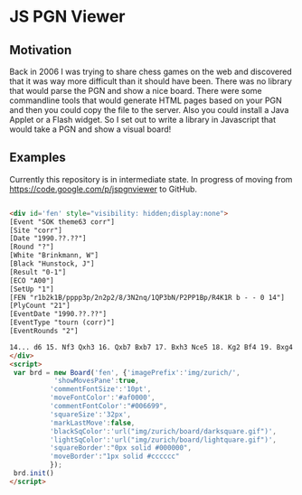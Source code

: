 JS PGN Viewer
=============

Motivation
----------

Back in 2006 I was trying to share chess games on the web and discovered that it was way more difficult than it should have been. There was no library that would parse the PGN and show a nice board. There were some commandline tools that would generate HTML pages based on your PGN and then you could copy the file to the server. Also you could install a Java Applet or a Flash widget. So I set out to write a library in Javascript that would take a PGN and show a visual board!

Examples
----------

Currently this repository is in intermediate state. In progress of moving from https://code.google.com/p/jspgnviewer to GitHub.

```html

<div id='fen' style="visibility: hidden;display:none">
[Event "SOK theme63 corr"]
[Site "corr"]
[Date "1990.??.??"]
[Round "?"]
[White "Brinkmann, W"]
[Black "Hunstock, J"]
[Result "0-1"]
[ECO "A00"]
[SetUp "1"]
[FEN "r1b2k1B/pppp3p/2n2p2/8/3N2nq/1QP3bN/P2PP1Bp/R4K1R b - - 0 14"]
[PlyCount "21"]
[EventDate "1990.??.??"]
[EventType "tourn (corr)"]
[EventRounds "2"]

14... d6 15. Nf3 Qxh3 16. Qxb7 Bxb7 17. Bxh3 Nce5 18. Kg2 Bf4 19. Bxg4 Nxg4 20. Rhf1 Kf7 21. Kh3 h1=Q+ 22. Rxh1 Nf2+ 23. Kg2 Nxh1 24. Rxh1 Rxh8 0-1
</div>
<script>
 var brd = new Board('fen', {'imagePrefix':'img/zurich/',
           'showMovesPane':true,
          'commentFontSize':'10pt',
          'moveFontColor':'#af0000',
          'commentFontColor':"#006699",
          'squareSize':'32px',
          'markLastMove':false,
          'blackSqColor':'url("img/zurich/board/darksquare.gif")',
          'lightSqColor':'url("img/zurich/board/lightquare.gif")',
          'squareBorder':"0px solid #000000",
          'moveBorder':"1px solid #cccccc"
          });
 brd.init()
</script>
```
